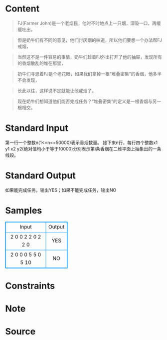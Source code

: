 
# Content

>FJ(Farmer John)是一个老烟民，他时不时地点上一只烟，深吸一口，再缓缓吐出，

>但是奶牛们有不同的意见，他们讨厌烟的味道，所以他们要想一个办法帮FJ戒烟，

>当然这不是一件容易的事情，奶牛们趁着FJ外出打开了他的抽屉，发现所有的香烟散乱的堆在那里，

>奶牛们寻思着FJ是个老花眼，如果我们拿掉一根“堆叠密集”的香烟，他多半不会发现，

>长此以往，这样说不定就能让他戒烟了。

>现在奶牛们想知道他们能否完成任务？“堆叠密集”的定义是一根香烟与另一根相交。

# Standard Input

第一行一个整数n(1<=n<=50000)表示香烟数量。
接下来n行，每行四个整数x1 y1 x2 y2(绝对值均小于等于10000)分别表示第i条香烟在二维平面上抽象出的一条线段。

# Standard Output

如果能完成任务，输出YES；如果不能完成任务，输出NO

# Samples

<style>
        table,table tr th, table tr td { border:1px solid #0094ff; }
        table { width: 200px; min-height: 25px; line-height: 25px; text-align: center; border-collapse: collapse;}   
    </style>
<table>
	<tr>
		<td>Input</td>
		<td>Output</td>
	</tr>
<tr><td>2
0 0 2 2
0 2 2 0</td><td>YES</td></tr><tr><td>2
0 0 0 5
5 0 5 10</td><td>NO</td></tr></table>


# Constraints



# Note



# Source


